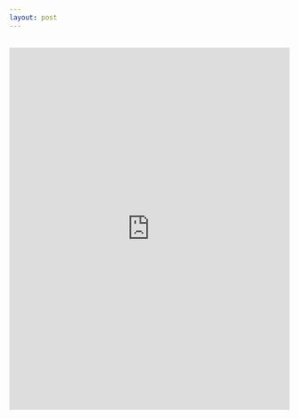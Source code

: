 ```yaml
---
layout: post
---
```


<br>

<iframe src='http://cdn.knightlab.com/libs/timeline/latest/embed/index.html?source=0Avo4iRYJKlXxdHpmWFBIRGVTaFVjaW95U090eWNoS1E&font=Bevan-PotanoSans&maptype=toner&lang=en&height=650' width='100%' height='650' frameborder='0'></iframe>

<br>
